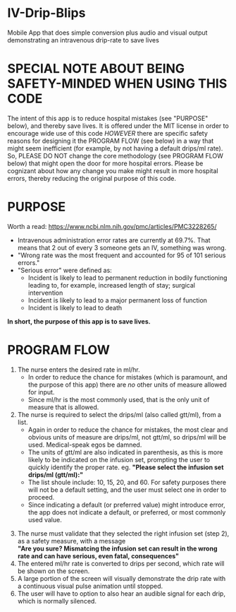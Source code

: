 # IV-Drip-Blips
Mobile App that does simple conversion plus audio and visual output demonstrating an intravenous drip-rate to save lives

# SPECIAL NOTE ABOUT BEING SAFETY-MINDED WHEN USING THIS CODE
The intent of this app is to reduce hospital mistakes (see "PURPOSE" below), and thereby save lives.  It is offered under the MIT license in order to encourage wide use of this code *HOWEVER* there are specific safety reasons for designing it the PROGRAM FLOW (see below) in a way that might seem inefficient (for example, by not having a default drips/ml rate). So, PLEASE DO NOT change the core methodology (see PROGRAM FLOW below) that might open the door for more hospital errors.  Please be cognizant about how any change you make might result in more hospital errors, thereby reducing the original purpose of this code.

# PURPOSE
Worth a read: https://www.ncbi.nlm.nih.gov/pmc/articles/PMC3228265/
* Intravenous administration error rates are currently at 69.7%. That means
     that 2 out of every 3 someone gets an IV, something was wrong.
* "Wrong rate was the most frequent and accounted for 95 of 101 serious errors."
* "Serious error" were defined as:
   * Incident is likely to lead to permanent reduction in bodily functioning leading
        to, for example, increased length of stay; surgical intervention
   * Incident is likely to lead to a major permanent loss of function
   * Incident is likely to lead to death

**In short, the purpose of this app is to save lives.**

# PROGRAM FLOW
1. The nurse enters the desired rate in ml/hr.
    - In order to reduce the chance for mistakes (which is paramount, and the purpose of this app)
          there are *no* other units of measure allowed for input.
    - Since ml/hr is the most commonly used, that is the only unit of measure that is allowed.
2. The nurse is required to select the drips/ml (also called gtt/ml), from a list.
    - Again in order to reduce the chance for mistakes, the most clear and obvious units of measure
              are drips/ml, not gtt/ml, so drips/ml will be used.  Medical-speak egos be damned.
    - The units of gtt/ml are also indicated in parenthesis, as this is more likely to be
                     indicated on the infusion set, prompting the user to quickly identify the proper rate.
                     eg. **"Please select the infusion set drips/ml (gtt/ml):"**
    - The list shoule include: 10, 15, 20, and 60.  For safety purposes there will not
              be a default setting, and the user must select one in order to proceed.
    - Since indicating a
              default (or preferred value) might introduce error, the app does not indicate a default,
              or preferred, or most commonly used value.
3) The nurse must validate that they selected the right infusion set (step 2), as a safety measure, with a message  
    **"Are you sure? Mismatcing the infusion set can result in the wrong rate and can have serious, even fatal, consequences"**
4) The entered ml/hr rate is converted to drips per second, which rate will be shown on the screen.
5) A large portion of the screen will visually demonstrate the drip rate with a continuous visual pulse animation until stopped.
6) The user will have to option to also hear an audible signal for each drip, which is normally silenced.
